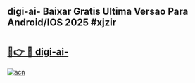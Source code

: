 ## digi-ai- Baixar Gratis Ultima Versao Para Android/IOS 2025 #xjzir

# <h2><a href="https://ainizakaria.my?title=digi-ai-&ref=20M">🔗👉 🔴 digi-ai-</a></h2>

[![acn](https://github.com/user-attachments/assets/0f9c940e-d8b0-45ae-aac7-cd30a18b3e1c)](https://ainizakaria.my?title=digi-ai-&ref=20M)

